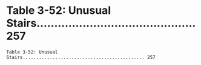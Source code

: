 # Table 3-52: Unusual Stairs............................................. 257

```
Table 3-52: Unusual Stairs............................................. 257

```
